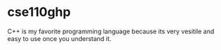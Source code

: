 # cse110ghp
C++ is my favorite programming language because its very vesitile and easy to use once you understand it.